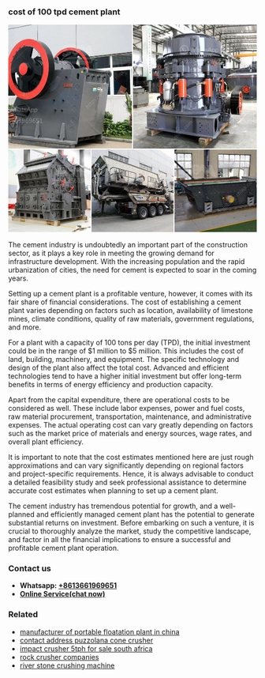 <h3>cost of 100 tpd cement plant</h3><img src='1708497425.jpg' alt=''><p>The cement industry is undoubtedly an important part of the construction sector, as it plays a key role in meeting the growing demand for infrastructure development. With the increasing population and the rapid urbanization of cities, the need for cement is expected to soar in the coming years.</p><p>Setting up a cement plant is a profitable venture, however, it comes with its fair share of financial considerations. The cost of establishing a cement plant varies depending on factors such as location, availability of limestone mines, climate conditions, quality of raw materials, government regulations, and more. </p><p>For a plant with a capacity of 100 tons per day (TPD), the initial investment could be in the range of $1 million to $5 million. This includes the cost of land, building, machinery, and equipment. The specific technology and design of the plant also affect the total cost. Advanced and efficient technologies tend to have a higher initial investment but offer long-term benefits in terms of energy efficiency and production capacity.</p><p>Apart from the capital expenditure, there are operational costs to be considered as well. These include labor expenses, power and fuel costs, raw material procurement, transportation, maintenance, and administrative expenses. The actual operating cost can vary greatly depending on factors such as the market price of materials and energy sources, wage rates, and overall plant efficiency.</p><p>It is important to note that the cost estimates mentioned here are just rough approximations and can vary significantly depending on regional factors and project-specific requirements. Hence, it is always advisable to conduct a detailed feasibility study and seek professional assistance to determine accurate cost estimates when planning to set up a cement plant.</p><p>The cement industry has tremendous potential for growth, and a well-planned and efficiently managed cement plant has the potential to generate substantial returns on investment. Before embarking on such a venture, it is crucial to thoroughly analyze the market, study the competitive landscape, and factor in all the financial implications to ensure a successful and profitable cement plant operation.</p><h3>Contact us</h3><ul><li><strong>Whatsapp:&nbsp;<a href="https://wa.me/8613661969651">+8613661969651</a></strong></li><li><a href="https://swt.shibang-china.com/?git&amp;zhl&amp;cost of 100 tpd cement plant"><strong>Online Service(chat now)</strong></a></li></ul><h3>Related</h3><ul><li><a href='manufacturer of portable floatation plant in china.md'>manufacturer of portable floatation plant in china</a></li><li><a href='contact address puzzolana cone crusher.md'>contact address puzzolana cone crusher</a></li><li><a href='impact crusher 5tph for sale south africa.md'>impact crusher 5tph for sale south africa</a></li><li><a href='rock crusher companies.md'>rock crusher companies</a></li><li><a href='river stone crushing machine.md'>river stone crushing machine</a></li></ul>